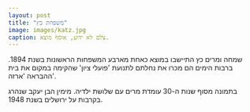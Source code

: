 ```yaml
---
layout: post
title: "משפחת כץ"
image: images/katz.jpg
caption: צלם לא ידוע, אוסף מוצא.
---
```


שמחה ומרים כץ התיישבו במוצא כאחת מארבע המשפחות הראשונות בשנת 1894. ברבות הימים הם מכרו את נחלתם לתנועת 'פועלי ציון' שהקימה במקום את בית ההבראה 'ארזה'.

בתמונה מסוף שנות ה-30 עומדת מרים עם שלושת ילדיה. מימין הבן יעקב שנהרג בקרבות על ירושלים בשנת 1948.
